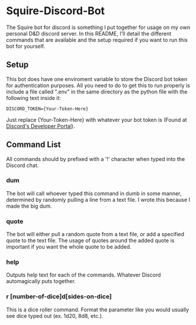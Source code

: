 # Squire-Discord-Bot
The Squire bot for discord is something I put together for usage on my own personal D&D discord server. In this README, I'll detail the different commands that are available and the setup required if you want to run this bot for yourself.

## Setup
This bot does have one enviroment variable to store the Discord bot token for authentication purposes. All you need to do to get this to run properly is include a file called ".env" in the same directory as the python file with the following text inside it:

`DISCORD_TOKEN={Your-Token-Here}`

Just replace {Your-Token-Here} with whatever your bot token is (Found at [Discord's Developer Portal](https://discordapp.com/developers/applications)).

## Command List
All commands should by prefixed with a '!' character when typed into the Discord chat.

### dum
The bot will call whoever typed this command in dumb in some manner, determined by randomly pulling a line from a text file. I wrote this because I made the big dum.

### quote
The bot will either pull a random quote from a text file, or add a specified quote to the text file. The usage of quotes around the added quote is important if you want the whole quote to be added.

### help
Outputs help text for each of the commands. Whatever Discord automagically puts together.

### r [number-of-dice]d[sides-on-dice]
This is a dice roller command. Format the parameter like you would usually see dice typed out (ex. 1d20, 8d8, etc.).
